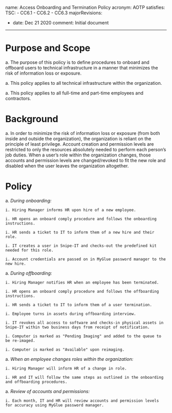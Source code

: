 name: Access Onboarding and Termination Policy
acronym: AOTP
satisfies:
  TSC:
    - CC6.1
    - CC6.2
    - CC6.3
majorRevisions:
  - date: Dec 21 2020
    comment: Initial document
---
# Purpose and Scope

a. The purpose of this policy is to define procedures to onboard and offboard users to technical infrastructure in a manner that minimizes the risk of information loss or exposure. 

a. This policy applies to all technical infrastructure within the organization. 

a. This policy applies to all full-time and part-time employees and contractors. 

# Background

a. In order to minimize the risk of information loss or exposure (from both inside and outside the organization), the organization is reliant on the principle of least privilege. Account creation and permission levels are restricted to only the resources absolutely needed to perform each person’s job duties. When a user’s role within the organization changes, those accounts and permission levels are changed/revoked to fit the new role and disabled when the user leaves the organization altogether. 

# Policy

a. *During onboarding:*

    i. Hiring Manager informs HR upon hire of a new employee.

    i. HR opens an onboard comply procedure and follows the onboarding instructions.
    
    i. HR sends a ticket to IT to inform them of a new hire and their role.

    i. IT creates a user in Snipe-IT and checks-out the predefined kit needed for this role. 

    i. Account credentials are passed on in MyGlue password manager to the new hire.

a. *During offboarding:*

    i. Hiring Manager notifies HR when an employee has been terminated. 

    i. HR opens an onboard comply procedure and follows the offboarding instructions.

    i. HR sends a ticket to IT to inform them of a user termination.
    
    i. Employee turns in assets during offboarding interview.	

    i. IT revokes all access to software and checks-in physical assets in Snipe-IT within two business days from receipt of notification.

    i. Computer is marked as "Pending Imaging" and added to the queue to be re-imaged.
    
    i. Computer is marked as "Available" upon reimaging.

a. *When an employee changes roles within the organization:*

    i. Hiring Manager will inform HR of a change in role.
    
    i. HR and IT will follow the same steps as outlined in the onboarding and offboarding procedures. 

a. *Review of accounts and permissions:*

    i. Each month, IT and HR will review accounts and permission levels for accuracy using MyGlue password manager. 


